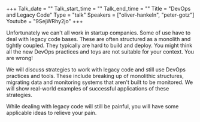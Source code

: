 +++
Talk_date = ""
Talk_start_time = ""
Talk_end_time = ""
Title = "DevOps and Legacy Code"
Type = "talk"
Speakers = ["oliver-hankeln", "peter-gotz"]
Youtube = "9SejWRhy2jo"
+++

Unfortunately we can't all work in startup companies. 
Some of use have to deal with legacy code bases. 
These are often structured as a monolith and tightly coupled. 
They typically are hard to build and deploy. 
You might think all the new DevOps practices and toys are not suitable for your context. 
You are wrong!

We will discuss strategies to work with legacy code and still use DevOps practices and tools. 
These include breaking up of monolithic structures, migrating data and monitoring systems that aren't built to be monitored. 
We will show real-world examples of successful applications of these strategies. 

While dealing with legacy code will still be painful, you will have some applicable ideas to relieve your pain. 


